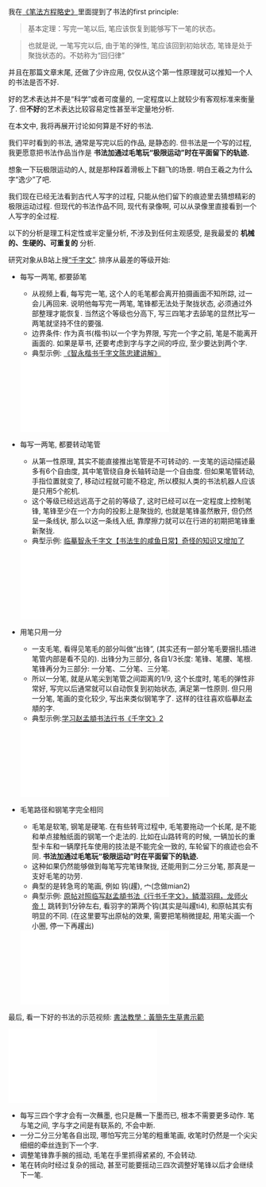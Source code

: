 <!--
.. title: 笔法方程的应用: 怎样算写字不好
.. slug: BrushStroke_equations_app
.. date: 2020-4-23 21:00 UTC+08:00
.. tags: 
.. category: 
.. link:
.. description:
.. type: text
-->

我在[《笔法方程略史》](../A_Brief_History_of_BrushStroke_equations/)里面提到了书法的first principle:
> 基本定理：写完一笔以后, 笔应该恢复到能够写下一笔的状态。

> 也就是说, 一笔写完以后, 由于笔的弹性, 笔应该回到初始状态, 笔锋是处于聚拢状态的。不妨称为“回归律”

并且在那篇文章末尾, 还做了少许应用, 仅仅从这个第一性原理就可以推知一个人的书法是否不好. 

好的艺术表达并不是“科学”或者可度量的, 一定程度以上就较少有客观标准来衡量了. 但**不好**的艺术表达比较容易定性甚至半定量地分析. 

在本文中, 我将再展开讨论如何算是不好的书法. 

我们平时看到的书法, 通常是写完以后的作品, 是静态的. 但书法是一个写的过程, 我更愿意把书法作品当作是 **书法加通过毛笔玩“极限运动”时在平面留下的轨迹.** 

想象一下玩极限运动的人, 就是那种踩着滑板上下翻飞的场景. 明白王羲之为什么字“逸少”了吧.

我们现在已经无法看到古代人写字的过程, 只能从他们留下的痕迹里去猜想精彩的极限运动过程. 但现代的书法作品不同, 现代有录像啊, 可以从录像里直接看到一个人写字的全过程. 

以下的分析是理工科定性或半定量分析, 不涉及到任何主观感受, 是我最爱的 **机械的、生硬的、可重复的** 分析. 

<!-- TEASER_END -->

研究对象从B站上搜[“千字文”](https://search.bilibili.com/all?keyword=%E5%8D%83%E5%AD%97%E6%96%87). 排序从最差的等级开始:

* 每写一两笔, 都要舔笔
    * 从视频上看, 每写完一笔, 这个人的毛笔都会离开拍摄画面不知所踪, 过一会儿再回来. 说明他每写完一两笔, 笔锋都无法处于聚拢状态, 必须通过外部整理才能恢复. 当然这个等级也分高下, 写三四笔才去舔笔的显然比写一两笔就坚持不住的要强. 
    * 边界条件: 作为真书(楷书)以一个字为界限, 写完一个字之前, 笔是不能离开画面的. 如果是草书, 还要考虑到字与字之间的呼应, 至少要达到两个字. 
    * 典型示例: [《智永楷书千字文陈忠建讲解》](https://www.bilibili.com/video/BV1AW411n73u)

    <iframe src="//player.bilibili.com/player.html?aid=19273304&bvid=BV1AW411n73u&cid=31430481&page=1" scrolling="no" border="0" frameborder="no" framespacing="0" allowfullscreen="true"> </iframe>

* 每写一两笔, 都要转动笔管
    * 从第一性原理, 其实不能直接推出笔管是不可转动的. 一支笔的运动描述最多有6个自由度, 其中笔管绕自身长轴转动是一个自由度. 但如果笔管转动, 手指位置就变了, 移动过程就可能不稳定, 所以模拟人类的书法机器人应该是只用5个舵机. 
    * 这个等级已经远远高于之前的等级了, 这时已经可以在一定程度上控制笔锋, 笔锋至少在一个方向的投影上是聚拢的, 也就是笔锋虽然散开, 但仍然呈一条线状, 那么以这一条线入纸, 靠摩擦力就可以在行进的初期把笔锋重新聚拢. 
    * 典型示例: [临摹智永千字文【书法生的咸鱼日常】奇怪的知识又增加了](https://www.bilibili.com/video/BV1oE411H7Tm)

    <iframe src="//player.bilibili.com/player.html?aid=94163251&bvid=BV1oE411H7Tm&cid=160465370&page=1" scrolling="no" border="0" frameborder="no" framespacing="0" allowfullscreen="true"> </iframe>

* 用笔只用一分
    * 一支毛笔, 看得见笔毛的部分叫做“出锋”, (其实还有一部分笔毛要捆扎插进笔管内部是看不见的). 出锋分为三部分, 各自1/3长度: 笔锋、笔腰、笔根. 笔锋再分为三部分: 一分笔、二分笔、三分笔. 
    * 所以一分笔, 就是从笔尖到笔管之间距离的1/9, 这个长度时, 笔毛的弹性非常好, 写完以后通常就可以自动恢复到初始状态, 满足第一性原则. 但只用一分笔, 笔画的变化较少, 写出来类似钢笔字了. 这样的往往喜欢临摹赵孟頫的字. 
    * 典型示例:[学习赵孟頫书法行书《千字文》2](https://www.bilibili.com/video/BV1j7411N7vU) 

    <iframe src="//player.bilibili.com/player.html?aid=92151584&bvid=BV1j7411N7vU&cid=157347207&page=1" scrolling="no" border="0" frameborder="no" framespacing="0" allowfullscreen="true"> </iframe>

* 毛笔路径和钢笔字完全相同
    * 毛笔是软笔, 钢笔是硬笔. 在有些转弯过程中, 毛笔要拖动一个长尾, 是不能和单点接触纸面的钢笔一个走法的. 比如在山路转弯的时候, 一辆加长的重型卡车和一辆摩托车使用的技法是不能完全一致的, 车轮留下的痕迹也会不同.  **书法加通过毛笔玩“极限运动”时在平面留下的轨迹.** 
    * 这种如果仍然能够做到每笔写完笔锋聚拢, 还能用到二分三分笔, 那真是一支好毛笔的功劳. 
    * 典型的是转急弯的笔画, 例如 钩(趯), 宀(念做mian2)
    * 典型示例: [原帖对照临写赵孟頫书法《行书千字文》，鳞潜羽翔，龙师火帝！](https://www.bilibili.com/video/BV1HZ4y1x7p1) 跳转到1分钟左右, 看羽字的第两个钩(其实是叫趯ti4), 和原帖其实有明显的不同. (在这里要写出原帖的效果, 需要把笔稍微提起, 用笔尖画一个小圈, 停一下再趯出)

    <iframe src="//player.bilibili.com/player.html?aid=370215231&bvid=BV1HZ4y1x7p1&cid=174604428&page=1" scrolling="no" border="0" frameborder="no" framespacing="0" allowfullscreen="true"> </iframe>

最后, 看一下好的书法的示范视频:
[書法教學：黃簡先生草書示範](https://www.bilibili.com/video/BV1zs41157Fv)

<iframe src="//player.bilibili.com/player.html?aid=25868529&bvid=BV1zs41157Fv&cid=44216663&page=1" scrolling="no" border="0" frameborder="no" framespacing="0" allowfullscreen="true"> </iframe>

* 每写三四个字才会有一次蘸墨, 也只是蘸一下墨而已, 根本不需要更多动作. 笔与笔之间, 字与字之间是有联系的, 不会中断.
* 一分二分三分笔各自出现, 哪怕写完三分笔的粗重笔画, 收笔时仍然是一个尖尖细细的牵丝连到下一个字. 
* 调整笔锋靠手腕的摇动, 毛笔在手里抓得紧紧的, 不会转动.
* 笔在转向时经过复杂的摇动, 甚至可能要摇动三四次调整好笔锋以后才会继续下一笔. 
